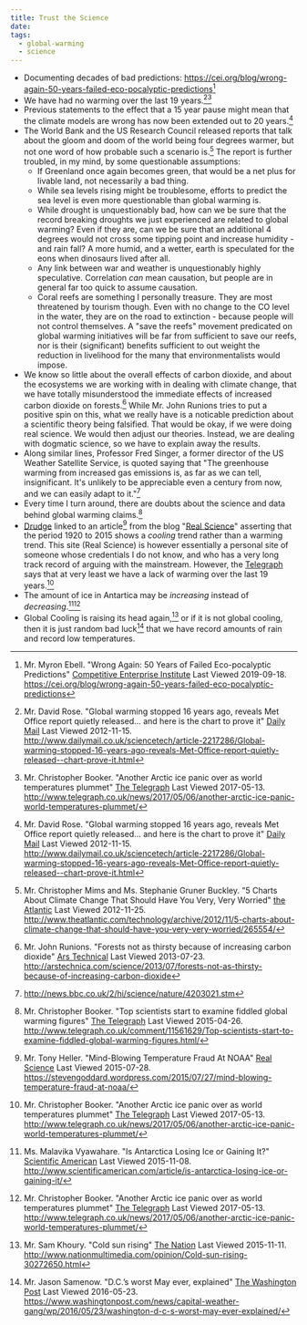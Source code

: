 ```yaml
---
title: Trust the Science
date: 
tags:
  - global-warming
  - science
---
```


* Documenting decades of bad predictions: <https://cei.org/blog/wrong-again-50-years-failed-eco-pocalyptic-predictions>[^20190918-1]
* We have had no warming over the last 19 years.[^20121115-2][^20170513-1]
* Previous statements to the effect that a 15 year pause might mean that the climate models are wrong has now been extended out to 20 years.[^20121115-3]
* The World Bank and the US Research Council released reports that talk about the gloom and doom of the world being four degrees warmer, but not one word of how probable such a scenario is.[^20121125-1]  The report is further troubled, in my mind, by some questionable assumptions:
  * If Greenland once again becomes green, that would be a net plus for livable land, not necessarily a bad thing.
  * While sea levels rising might be troublesome, efforts to predict the sea level is even more questionable than global warming is.
  * While drought is unquestionably bad, how can we be sure that the record breaking droughts we just experienced are related to global warming?  Even if they are, can we be sure that an additional 4 degrees would not cross some tipping point and increase humidity - and rain fall?  A more humid, and a wetter, earth is speculated for the eons when dinosaurs lived after all.
  * Any link between war and weather is unquestionably highly speculative.  Correlation *can* mean causation, but people are in general far too quick to assume causation. 
  * Coral reefs are something I personally treasure.  They are most threatened by tourism though.  Even with no change to the CO level in the water, they are on the road to extinction - because people will not control themselves.  A "save the reefs" movement predicated on global warming initiatives will be far from sufficient to save our reefs, nor is their (significant) benefits sufficient to out weight the reduction in livelihood for the many that environmentalists would impose. 
* We know so little about the overall effects of carbon dioxide, and about the ecosystems we are working with in dealing with climate change, that we have totally misunderstood the immediate effects of increased carbon dioxide on forests.[^20130723-1]  While Mr. John Runions tries to put a positive spin on this, what we really have is a noticable prediction about a scientific theory being falsified.  That would be okay, if we were doing real science.  We would then adjust our theories.  Instead, we are dealing with dogmatic science, so we have to explain away the results. 
* Along similar lines, Professor Fred Singer, a former director of the US
  Weather Satellite Service, is quoted saying that "The greenhouse warming from
  increased gas emissions is, as far as we can tell, insignificant.  It's
  unlikely to be appreciable even a century from now, and we can easily adapt to
  it."[^20050127-1]
* Every time I turn around, there are doubts about the science and data behind global warming claims.[^20150426-1]
* [Drudge](http://drudgereport.com "Drudge Report") linked to an article[^20150728-1] from the blog "[Real Science](https://stevengoddard.wordpress.com)" asserting that the period 1920 to 2015 shows a *cooling* trend rather than a warming trend.  This site (Real Science) is however essentially a personal site of someone whose credentials I do not know, and who has a very long track record of arguing with the mainstream.  However, the [Telegraph](http://www.telegraph.co.uk/) says that at very least we have a lack of warming over the last 19 years.[^20170513-2]
* The amount of ice in Antartica may be *increasing* instead of *decreasing*.[^20151108-1][^20170513-3]
* Global Cooling is raising its head again,[^20151111-1] or if it is not global cooling, then it is just random bad luck[^20160523-1] that we have record amounts of rain and record low temperatures.

[^20190918-1]: Mr. Myron Ebell. "Wrong Again: 50 Years of Failed Eco-pocalyptic Predictions" [Competitive Enterprise Institute](https://cei.org) Last Viewed 2019-09-18. <https://cei.org/blog/wrong-again-50-years-failed-eco-pocalyptic-predictions>

[^20130723-1]: Mr. John Runions.  "Forests not as thirsty because of increasing carbon dioxide" [Ars Technical](http://arstechnica.com) Last Viewed 2013-07-23.  <http://arstechnica.com/science/2013/07/forests-not-as-thirsty-because-of-increasing-carbon-dioxide>

[^20121115-2]: Mr. David Rose.  "Global warming stopped 16 years ago, reveals Met Office report quietly released... and here is the chart to prove it"  [Daily Mail](http://www.dailymail.co.uk)  Last Viewed 2012-11-15.  <http://www.dailymail.co.uk/sciencetech/article-2217286/Global-warming-stopped-16-years-ago-reveals-Met-Office-report-quietly-released--chart-prove-it.html>

[^20121115-3]: Mr. David Rose.  "Global warming stopped 16 years ago, reveals Met Office report quietly released... and here is the chart to prove it"  [Daily Mail](http://www.dailymail.co.uk)  Last Viewed 2012-11-15.  <http://www.dailymail.co.uk/sciencetech/article-2217286/Global-warming-stopped-16-years-ago-reveals-Met-Office-report-quietly-released--chart-prove-it.html>

[^20121125-1]: Mr. Christopher Mims and Ms. Stephanie Gruner Buckley.  "5 Charts About Climate Change That Should Have You Very, Very Worried" [the Atlantic](http://www.theatlantic.com) Last Viewed 2012-11-25.  <http://www.theatlantic.com/technology/archive/2012/11/5-charts-about-climate-change-that-should-have-you-very-very-worried/265554/>

[^20150426-1]: Mr. Christopher Booker.  "Top scientists start to examine fiddled global warming figures" [The Telegraph](http://www.telegraph.co.uk/) Last Viewed 2015-04-26. <http://www.telegraph.co.uk/comment/11561629/Top-scientists-start-to-examine-fiddled-global-warming-figures.html/>

[^20150728-1]: Mr. Tony Heller.  "Mind-Blowing Temperature Fraud At NOAA" [Real Science](https://stevengoddard.wordpress.com "Real Science") Last Viewed 2015-07-28. <https://stevengoddard.wordpress.com/2015/07/27/mind-blowing-temperature-fraud-at-noaa/>

[^20151108-1]: Ms. Malavika Vyawahare. "Is Antarctica Losing Ice or Gaining It?" [Scientific American](http://www.scientificamerican.com/) Last Viewed 2015-11-08. <http://www.scientificamerican.com/article/is-antarctica-losing-ice-or-gaining-it/>

[^20151111-1]: Mr. Sam Khoury. "Cold sun rising" [The Nation](http://www.nationmultimedia.com) Last Viewed 2015-11-11. <http://www.nationmultimedia.com/opinion/Cold-sun-rising-30272650.html>

[^20160523-1]: Mr. Jason Samenow. "D.C.’s worst May ever, explained" [The Washington Post](http://www.washingtonpost.com) Last Viewed 2016-05-23. <https://www.washingtonpost.com/news/capital-weather-gang/wp/2016/05/23/washington-d-c-s-worst-may-ever-explained/>

[^20170513-1]: Mr. Christopher Booker. "Another Arctic ice panic over as world temperatures plummet" [The Telegraph](http://www.telegraph.co.uk/) Last Viewed 2017-05-13. <http://www.telegraph.co.uk/news/2017/05/06/another-arctic-ice-panic-world-temperatures-plummet/>

[^20170513-2]: Mr. Christopher Booker. "Another Arctic ice panic over as world temperatures plummet" [The Telegraph](http://www.telegraph.co.uk/) Last Viewed 2017-05-13. <http://www.telegraph.co.uk/news/2017/05/06/another-arctic-ice-panic-world-temperatures-plummet/>

[^20170513-3]: Mr. Christopher Booker. "Another Arctic ice panic over as world temperatures plummet" [The Telegraph](http://www.telegraph.co.uk/) Last Viewed 2017-05-13. <http://www.telegraph.co.uk/news/2017/05/06/another-arctic-ice-panic-world-temperatures-plummet/>

[^20050127-1]: <http://news.bbc.co.uk/2/hi/science/nature/4203021.stm>
